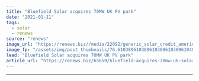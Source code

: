 ```yaml
---
title: "Bluefield Solar acquires 70MW UK PV park"
date: "2021-01-11"
tags: 
  - solar
  - renews
source: "renews"
image_url: "https://renews.biz//media/22092/generic_solar_credit_american_public_power-association-513dbrmj_5w-unsplash.jpg?mode=crop&width=770&heightratio=0.6103896103896103896103896104&slimmage=true"
image_fp: "/assets/img/post_thumbnails/76.6103896103896103896103896104&slimmage=true"
lead: "Bluefield Solar acquires 70MW UK PV park"
article_url: "https://renews.biz/65659/bluefield-acquires-70mw-uk-solar-park/"
---
```


---
